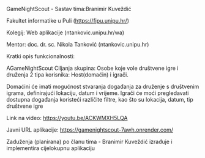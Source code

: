 GameNightScout - Sastav tima:Branimir Kuveždić

Fakultet informatike u Puli (https://fipu.unipu.hr/)

Kolegij: Web aplikacije (ntankovic.unipu.hr/wa)

Mentor: doc. dr. sc. Nikola Tanković (ntankovic.unipu.hr)

Kratki opis funkcionalnosti:

AGameNightScout 
Ciljanja skupina: Osobe koje vole društvene igre i druženja
2 tipa korisnika: Host(domaćin) i igrači.

 Domaćini će imati mogućnost stvaranja događanja za druženje s društvenim igrama, definirajući lokaciju, datum i vrijeme. Igrači će moći pregledavati dostupna događanja koristeći različite filtre, kao što su lokacija, datum, tip društvene igre 

Link na video: https://youtu.be/ACKWMXH5LQA

Javni URL aplikacije: https://gamenightscout-7awh.onrender.com/

Zaduženja (planirana) po članu tima - Branimir Kuveždić izrađuje i implementira cijelokupnu aplikaciju

